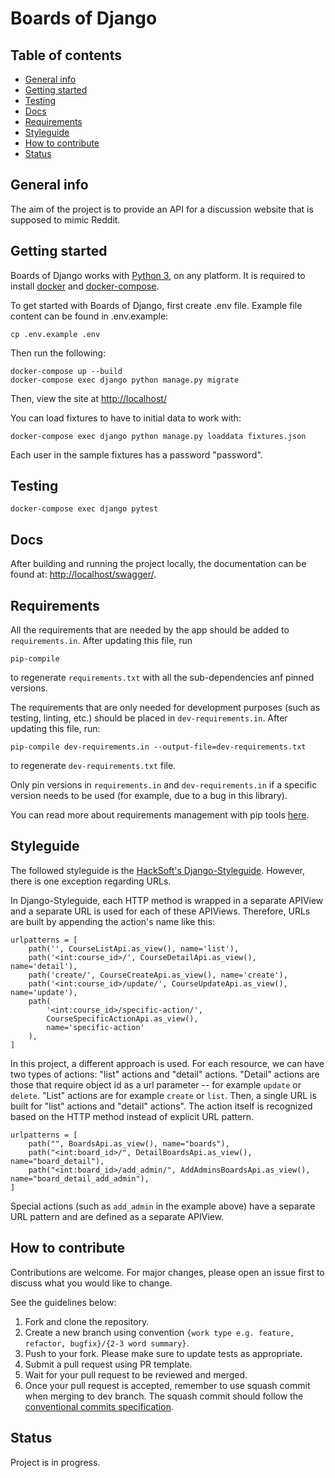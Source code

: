 # Boards of Django

## Table of contents
* [General info](#general-info)
* [Getting started](#getting-started)
* [Testing](#testing)
* [Docs](#docs)
* [Requirements](#requirements)
* [Styleguide](#styleguide)
* [How to contribute](#how-to-contribute)
* [Status](#status)

## General info
The aim of the project is to provide an API for a discussion website that is supposed to mimic Reddit.

## Getting started

Boards of Django works with [Python 3](https://www.python.org/downloads/), on any platform. It is required to install [docker](https://docs.docker.com/get-docker/) and [docker-compose](https://docs.docker.com/compose/install/).

To get started with Boards of Django, first create .env file. Example file content can be found in .env.example:

```
cp .env.example .env
```

Then run the following:

```
docker-compose up --build
docker-compose exec django python manage.py migrate
```

Then, view the site at [http://localhost/](http://localhost/)

You can load fixtures to have to initial data to work with:

```
docker-compose exec django python manage.py loaddata fixtures.json
```

Each user in the sample fixtures has a password "password".

## Testing

```
docker-compose exec django pytest
```

## Docs

After building and running the project locally, the documentation can be found at: [http://localhost/swagger/](http://localhost/swagger/). 


## Requirements

All the requirements that are needed by the app should be added to `requirements.in`.
After updating this file, run 

```commandline
pip-compile
```

to regenerate `requirements.txt` with all the sub-dependencies anf pinned versions.

The requirements that are only needed for development purposes (such as testing, linting, etc.)
should be placed in `dev-requirements.in`. After updating this file, run:

```commandline
pip-compile dev-requirements.in --output-file=dev-requirements.txt
```

to regenerate `dev-requirements.txt` file.

Only pin versions in `requirements.in` and `dev-requirements.in` if a specific version
needs to be used (for example, due to a bug in this library).

You can read more about requirements management with pip tools [here](https://github.com/jazzband/pip-tools#pip-tools--pip-compile--pip-sync).

## Styleguide

The followed styleguide is the [HackSoft's Django-Styleguide](https://github.com/HackSoftware/Django-Styleguide). However, there is one exception regarding URLs.

In Django-Styleguide, each HTTP method is wrapped in a separate APIView and a separate URL is used for each of these APIViews. Therefore, URLs are built by appending the action's name like this:

```
urlpatterns = [
    path('', CourseListApi.as_view(), name='list'),
    path('<int:course_id>/', CourseDetailApi.as_view(), name='detail'),
    path('create/', CourseCreateApi.as_view(), name='create'),
    path('<int:course_id>/update/', CourseUpdateApi.as_view(), name='update'),
    path(
        '<int:course_id>/specific-action/',
        CourseSpecificActionApi.as_view(),
        name='specific-action'
    ),
]
```

In this project, a different approach is used. For each resource, we can have two types of actions: "list" actions and "detail" actions. "Detail" actions are those that require object id as a url parameter -- for example `update` or `delete`. "List" actions are for example `create` or `list`. Then, a single URL is built for "list" actions and "detail" actions". The action itself is recognized based on the HTTP method instead of explicit URL pattern.

```
urlpatterns = [
    path("", BoardsApi.as_view(), name="boards"),
    path("<int:board_id>/", DetailBoardsApi.as_view(), name="board_detail"),
    path("<int:board_id>/add_admin/", AddAdminsBoardsApi.as_view(), name="board_detail_add_admin"),
]
```

Special actions (such as `add_admin` in the example above) have a separate URL pattern and are defined as a separate APIView.

## How to contribute

Contributions are welcome. For major changes, please open an issue first to discuss what you would like to change.

See the guidelines below:

1. Fork and clone the repository.
2. Create a new branch using convention `{work type e.g. feature, refactor, bugfix}/{2-3 word summary}`.
3. Push to your fork. Please make sure to update tests as appropriate.
4. Submit a pull request using PR template.
5. Wait for your pull request to be reviewed and merged.
6. Once your pull request is accepted, remember to use squash commit when merging to dev branch. The squash commit should follow the [conventional commits specification](https://www.conventionalcommits.org/en/v1.0.0-beta.2/).


## Status
Project is in progress.
